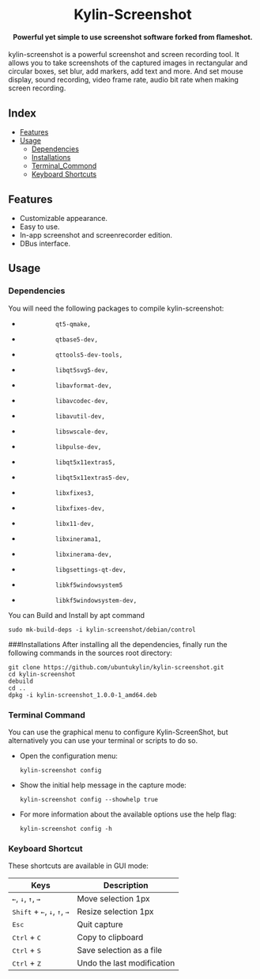<div align="center">
  <p>
    <h1>
      Kylin-Screenshot
    </h1>
    <h4>Powerful yet simple to use screenshot software forked from flameshot.</h4>
  </p>
</div>
  kylin-screenshot is a powerful screenshot and screen recording tool. It allows you to take screenshots of the captured images in rectangular and circular boxes, set blur, add markers, add text and more. And set mouse display, sound recording, video frame rate, audio bit rate when making screen recording.


## Index

- [Features](#features)
- [Usage](#usage)
  - [Dependencies](#dependencies)
  - [Installations](installations)
  - [Terminal_Commond](terminal-commond)
  - [Keyboard Shortcuts](#keyboard-shortcuts)

## Features

- Customizable appearance.
- Easy to use.
- In-app screenshot  and  screenrecorder edition.
- DBus interface.

## Usage
### Dependencies
You will need the following packages to compile kylin-screenshot:
-	            qt5-qmake,
-               qtbase5-dev,
-               qttools5-dev-tools,
-               libqt5svg5-dev,
-               libavformat-dev,
-               libavcodec-dev,
-               libavutil-dev,
-               libswscale-dev,
-               libpulse-dev,
-               libqt5x11extras5,
-               libqt5x11extras5-dev,
-               libxfixes3,
-               libxfixes-dev,
-               libx11-dev,
-               libxinerama1,
-               libxinerama-dev,
-               libgsettings-qt-dev,
-               libkf5windowsystem5
-               libkf5windowsystem-dev,
You can Build and Install by apt command
```shell
sudo mk-build-deps -i kylin-screenshot/debian/control
```
###Installations
After installing all the dependencies, finally run the following commands in the sources root directory:
```shell
git clone https://github.com/ubuntukylin/kylin-screenshot.git
cd kylin-screenshot
debuild
cd ..
dpkg -i kylin-screenshot_1.0.0-1_amd64.deb
```

### Terminal Command
You can use the graphical menu to configure Kylin-ScreenShot, but alternatively you can use your terminal or scripts to do so.

- Open the configuration menu:

    ```shell
    kylin-screenshot config
    ```

- Show the initial help message in the capture mode:

    ```shell
    kylin-screenshot config --showhelp true
    ```

- For more information about the available options use the help flag:

    ```shell
    kylin-screenshot config -h
    ```
### Keyboard Shortcut
These shortcuts are available in GUI mode:

|  Keys                                                                     |  Description                                                   |
|---                                                                        |---                                                             |
| <kbd>←</kbd>, <kbd>↓</kbd>, <kbd>↑</kbd>, <kbd>→</kbd>                    | Move selection 1px                                             |
| <kbd>Shift</kbd> + <kbd>←</kbd>, <kbd>↓</kbd>, <kbd>↑</kbd>, <kbd>→</kbd> | Resize selection 1px                                           |
| <kbd>Esc</kbd>                                                            | Quit capture                                                   |
| <kbd>Ctrl</kbd> + <kbd>C</kbd>                                            | Copy to clipboard                                              |
| <kbd>Ctrl</kbd> + <kbd>S</kbd>                                            | Save selection as a file                                       |
| <kbd>Ctrl</kbd> + <kbd>Z</kbd>                                            | Undo the last modification                                     |
